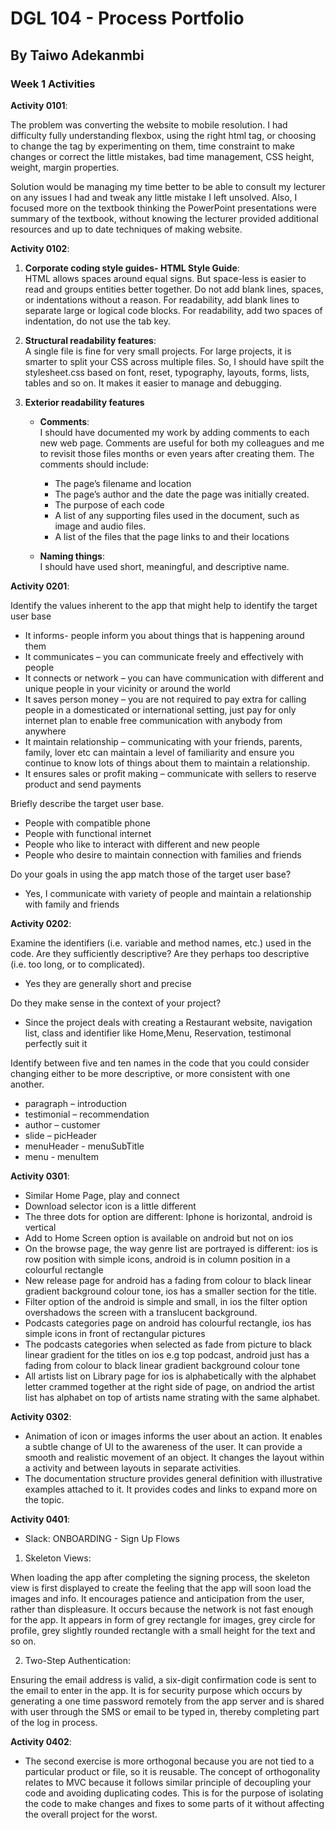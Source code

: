 # DGL 104 - Process Portfolio
## By Taiwo Adekanmbi

### Week 1 Activities
**Activity 0101**: 

The problem was converting the website to mobile resolution. I had difficulty fully understanding flexbox, using the right html tag, or choosing to change the tag by experimenting on them, time constraint to make changes or correct the little mistakes, bad time management, CSS height, weight, margin properties.

Solution would be managing my time better to be able to consult my lecturer on any issues I had and tweak any little mistake I left unsolved. Also, I focused more on the textbook thinking the PowerPoint presentations were summary of the textbook, without knowing the lecturer provided additional resources and up to date techniques of making website.


**Activity 0102**: 
1. **Corporate coding style guides- HTML Style Guide**:  
HTML allows spaces around equal signs. But space-less is easier to read and groups entities better together.
Do not add blank lines, spaces, or indentations without a reason. For readability, add blank lines to separate large or logical code blocks. For readability, add two spaces of indentation, do not use the tab key.

2. **Structural readability features**:  
A single file is fine for very small projects. For large projects, it is smarter to split your CSS across multiple files. So, I should have spilt the stylesheet.css based on font, reset, typography, layouts, forms, lists, tables and so on. It makes it easier to manage and debugging.

3. **Exterior readability features**
    - **Comments**:  
    I should have documented my work by adding comments to each new web page. Comments are useful for both my colleagues and me to revisit those files months or even years after creating them. The comments should include:
        - The page’s filename and location
        - The page’s author and the date the page was initially created.
        - The purpose of each code
        - A list of any supporting files used in the document, such as image and audio files.
        - A list of the files that the page links to and their locations

    - **Naming things**:  
I should have used short, meaningful, and descriptive name.

**Activity 0201**:

Identify the values inherent to the app that might help to identify the target user base 
- It informs- people inform you about things that is happening around them
- It communicates – you can communicate freely and effectively with people
- It connects or network – you can have communication with different and unique people in your vicinity or around the world
- It saves person money – you are not required to pay extra for calling people in a domesticated or international setting, just pay for only internet plan to enable free communication with anybody from anywhere
- It maintain relationship – communicating with your friends, parents, family, lover etc can maintain a level of familiarity and ensure you continue to know lots of things about them to maintain a relationship.
- It ensures sales or profit making – communicate with sellers to reserve product and send payments

Briefly describe the target user base. 
- People with compatible phone
- People with functional internet
- People who like to interact with different and new people
- People who desire to maintain connection with families and friends

Do your goals in using the app match those of the target user base?
- Yes, I communicate with variety of people and maintain a relationship with family and friends

**Activity 0202**:

Examine the identifiers (i.e. variable and method names, etc.) used in the code. Are they sufficiently descriptive? Are they perhaps too descriptive (i.e. too long, or to complicated). 
- Yes they are generally short and precise

Do they make sense in the context of your project? 
- Since the project deals with creating a Restaurant website, navigation list, class and identifier like Home,Menu, Reservation, testimonal perfectly suit it

Identify between five and ten names in the code that you could consider changing either to be more descriptive, or more consistent with one another.
- paragraph – introduction
- testimonial – recommendation
- author – customer
- slide – picHeader
- menuHeader - menuSubTitle
- menu - menuItem

**Activity 0301**:
- Similar Home Page, play and connect
- Download selector icon is a little different
- The three dots for option are different: Iphone is horizontal, android is vertical
- Add to Home Screen option is available on android but not on ios
- On the browse page, the way genre list are portrayed is different: ios is row position with simple icons, android is in column position in a colourful rectangle
- New release page for android has a fading from colour to black linear gradient background colour tone, ios has a smaller section for the title.
- Filter option of the android is simple and small, in ios the filter option overshadows the screen with a translucent background.
- Podcasts categories page on android has colourful rectangle, ios has simple icons in front of rectangular pictures
- The podcasts categories when selected as fade from picture to black linear gradient for the titles on ios e.g top podcast, android just has a fading from colour to black linear gradient background colour tone
 - All artists list on Library page for ios is alphabetically with the alphabet letter crammed together at the right side of page, on andriod the artist list has alphabet on top of artists name strating with the same alphabet.

**Activity 0302**:
- Animation of icon or images informs the user about an action. It enables a subtle change of UI to the awareness of the user. It can provide a smooth and realistic movement of an object.  It changes the layout within a activity and between layouts in separate activities.
- The documentation structure provides general definition with illustrative examples attached to it. It provides codes and links to expand more on the topic.

**Activity 0401**:
- Slack: ONBOARDING - Sign Up Flows
1. Skeleton Views:

When loading the app after completing the signing process, the skeleton view is first displayed to create the feeling that the app will soon load the images and info. It encourages patience and anticipation from the user, rather than displeasure. It occurs because the network is not fast enough for the app. It appears in form of grey rectangle for images, grey circle for profile, grey slightly rounded rectangle with a small height for the text and so on. 

2. Two-Step Authentication:

Ensuring the email address is valid, a six-digit confirmation code is sent to the email to enter in the app. It is for security purpose which occurs by generating a one time password remotely from the app server and is shared with user through the SMS or email to be typed in, thereby completing part of the log in process. 

**Activity 0402**:

- The second exercise is more orthogonal because you are not tied to a particular product or file, so it is reusable. The concept of orthogonality relates to MVC because it follows similar principle of decoupling your code and avoiding duplicating codes. This is for the purpose of isolating the code to make changes and fixes to some parts of it without affecting the overall project for the worst.